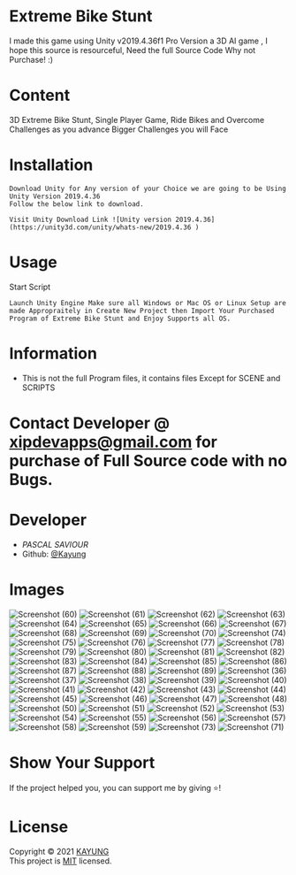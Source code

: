 # Extreme Bike Stunt

I made this game using Unity v2019.4.36f1 Pro Version a 3D AI game , I hope this source is resourceful, Need the full Source Code Why not Purchase! :)

# Content

3D Extreme Bike Stunt, Single Player Game, Ride Bikes and Overcome Challenges as you advance Bigger Challenges you will Face



# Installation

````
Download Unity for Any version of your Choice we are going to be Using Unity Version 2019.4.36 
Follow the below link to download.

Visit Unity Download Link ![Unity version 2019.4.36](https://unity3d.com/unity/whats-new/2019.4.36 )
````




# Usage

Start Script
````
Launch Unity Engine Make sure all Windows or Mac OS or Linux Setup are made Appropraitely in Create New Project then Import Your Purchased Program of Extreme Bike Stunt and Enjoy Supports all OS.
````


# Information

* This is not the full Program files, it contains files Except for SCENE and SCRIPTS 



# Contact Developer @ xipdevapps@gmail.com for purchase of Full Source code with no Bugs.

# Developer
* *PASCAL SAVIOUR*
* Github: [@Kayung](https://github.com/kayung-developer)



# Images

![Screenshot (60)](https://user-images.githubusercontent.com/70010666/190551701-c9277000-42b8-42da-a2cf-d4347974875c.png)
![Screenshot (61)](https://user-images.githubusercontent.com/70010666/190551709-a4ec3ec0-5a2f-4038-a419-e9434a6b3807.png)
![Screenshot (62)](https://user-images.githubusercontent.com/70010666/190551712-c3f8d894-2824-4153-90d0-ba610973c1b3.png)
![Screenshot (63)](https://user-images.githubusercontent.com/70010666/190551716-8c31500d-ffc2-4d50-aee2-4f69bd0ccc50.png)
![Screenshot (64)](https://user-images.githubusercontent.com/70010666/190551719-9e67f317-3ce8-476a-988c-174e05fb509d.png)
![Screenshot (65)](https://user-images.githubusercontent.com/70010666/190551724-989a5ae4-2a75-4c4e-bba8-7c723e4e309e.png)
![Screenshot (66)](https://user-images.githubusercontent.com/70010666/190551726-cd83e367-c4d6-4297-83ca-c2190a32f921.png)
![Screenshot (67)](https://user-images.githubusercontent.com/70010666/190551734-2c37b835-652d-4128-8db2-3c985e57a7a8.png)
![Screenshot (68)](https://user-images.githubusercontent.com/70010666/190551741-137bdefe-2069-4e53-9504-d5651ff5ec08.png)
![Screenshot (69)](https://user-images.githubusercontent.com/70010666/190551747-03b05755-2863-4173-bd81-fa7c263244b1.png)
![Screenshot (70)](https://user-images.githubusercontent.com/70010666/190551749-2401c852-4f17-49fe-a724-506ce4bbd06d.png)
![Screenshot (74)](https://user-images.githubusercontent.com/70010666/190551863-7980f54f-c792-4335-9f73-ab25bb888600.png)
![Screenshot (75)](https://user-images.githubusercontent.com/70010666/190551867-4cd9fafd-e32c-4909-baa2-ade4661a4ebf.png)
![Screenshot (76)](https://user-images.githubusercontent.com/70010666/190551873-c7dbc2d2-8f4e-4cd3-8cc9-a56006287063.png)
![Screenshot (77)](https://user-images.githubusercontent.com/70010666/190551877-65b69ae9-59dc-48ec-b79f-1dab8d409b4f.png)
![Screenshot (78)](https://user-images.githubusercontent.com/70010666/190551891-d2c4bcd0-2149-4ec3-a4d0-63ebf06dcb8f.png)
![Screenshot (79)](https://user-images.githubusercontent.com/70010666/190551910-5112472b-f363-48c1-9964-f9614d89f826.png)
![Screenshot (80)](https://user-images.githubusercontent.com/70010666/190551912-6592b4c1-0b80-4a5d-87ea-24eefb5fbcbe.png)
![Screenshot (81)](https://user-images.githubusercontent.com/70010666/190551919-af07d349-47b2-432c-9fd8-6b783ada31c2.png)
![Screenshot (82)](https://user-images.githubusercontent.com/70010666/190551929-2514179b-4500-493d-bfa6-35cf75933ad6.png)
![Screenshot (83)](https://user-images.githubusercontent.com/70010666/190551931-3b6b2d1c-891f-44a5-88d1-93998a3ec63f.png)
![Screenshot (84)](https://user-images.githubusercontent.com/70010666/190551942-1c031f0a-32d5-4610-93ce-cc84c653a473.png)
![Screenshot (85)](https://user-images.githubusercontent.com/70010666/190551950-da50a945-93f3-4296-a57f-1f301d084b9a.png)
![Screenshot (86)](https://user-images.githubusercontent.com/70010666/190551956-80bdb38c-f3a7-40ce-b8b4-2bb658074347.png)
![Screenshot (87)](https://user-images.githubusercontent.com/70010666/190551962-eb2ecfae-8118-45d6-b410-289b552ebd11.png)
![Screenshot (88)](https://user-images.githubusercontent.com/70010666/190551969-d63e4a84-7c56-4239-9366-f6055c3e13c8.png)
![Screenshot (89)](https://user-images.githubusercontent.com/70010666/190551972-d77b8abe-d1d9-4990-bba9-642d64ad11f5.png)
![Screenshot (36)](https://user-images.githubusercontent.com/70010666/190551979-fad7f6f1-9a3f-4252-9445-3735bed142aa.png)
![Screenshot (37)](https://user-images.githubusercontent.com/70010666/190551983-0b885943-07dc-4914-a64d-d3ba5c0d30f9.png)
![Screenshot (38)](https://user-images.githubusercontent.com/70010666/190551991-42ba30b7-4b58-4b40-baa0-f237e67eeff6.png)
![Screenshot (39)](https://user-images.githubusercontent.com/70010666/190551993-94921f25-1e51-4f04-929c-305fb86ea02a.png)
![Screenshot (40)](https://user-images.githubusercontent.com/70010666/190551998-4f63b230-cba0-4721-830d-7d8045c92700.png)
![Screenshot (41)](https://user-images.githubusercontent.com/70010666/190552002-373af3dc-b03a-4fd7-add0-71e267708eb9.png)
![Screenshot (42)](https://user-images.githubusercontent.com/70010666/190552008-ffafde76-37a2-4d47-ba24-d282c59e5186.png)
![Screenshot (43)](https://user-images.githubusercontent.com/70010666/190552014-bfc1de48-d1bc-4389-9180-5fbe560b8820.png)
![Screenshot (44)](https://user-images.githubusercontent.com/70010666/190552015-5300421b-4173-4939-86cb-c09dab4dfd41.png)
![Screenshot (45)](https://user-images.githubusercontent.com/70010666/190552019-4619f374-4e6c-4eac-90c0-599353f5547b.png)
![Screenshot (46)](https://user-images.githubusercontent.com/70010666/190552022-5e034a69-57b1-46d7-aac1-a9057665c795.png)
![Screenshot (47)](https://user-images.githubusercontent.com/70010666/190552027-446206da-273f-4a2d-85ca-0d58183e3736.png)
![Screenshot (48)](https://user-images.githubusercontent.com/70010666/190552028-b09a9d96-b37c-497a-94e8-ef9ac8b26737.png)
![Screenshot (50)](https://user-images.githubusercontent.com/70010666/190552042-a6a4a520-7d96-40e1-bb6b-7913d215c159.png)
![Screenshot (51)](https://user-images.githubusercontent.com/70010666/190552047-6a1b5752-6444-4bb8-94ce-0e669c3e53d2.png)
![Screenshot (52)](https://user-images.githubusercontent.com/70010666/190552053-57a615b3-8eee-49d6-b464-6e62aaf221d1.png)
![Screenshot (53)](https://user-images.githubusercontent.com/70010666/190552058-511ade34-63fc-41ae-82b7-281ef04b0334.png)
![Screenshot (54)](https://user-images.githubusercontent.com/70010666/190552067-e65a298c-60f3-49ce-aaef-acd5c8a530b0.png)
![Screenshot (55)](https://user-images.githubusercontent.com/70010666/190552105-6cc63075-2a60-44b4-806e-4c3d5c153621.png)
![Screenshot (56)](https://user-images.githubusercontent.com/70010666/190552113-9bd71919-57da-423a-94f7-20c31f1e6c47.png)
![Screenshot (57)](https://user-images.githubusercontent.com/70010666/190552119-555c4eca-fdd1-471f-8795-c38010b9a6fe.png)
![Screenshot (58)](https://user-images.githubusercontent.com/70010666/190552124-738f6580-3862-455a-ac7e-ca0a88cf2884.png)
![Screenshot (59)](https://user-images.githubusercontent.com/70010666/190552130-15336b27-749c-4b82-8226-46070d57c242.png)
![Screenshot (73)](https://user-images.githubusercontent.com/70010666/190551819-b487686b-3de1-4657-9f8c-8a704d624011.png)
![Screenshot (71)](https://user-images.githubusercontent.com/70010666/190551786-95210560-0e37-4dcb-9989-b5b14df1ae01.png)


# Show Your Support

If the project helped you, you can support me by giving ⭐️!

# License

Copyright © 2021 [KAYUNG](https://github.com/kayung-developer)<br />
This project is [MIT](https://github.com/kayung-developer/Extreme-Bike-Stunt/blob/main/LICENSE) licensed.
